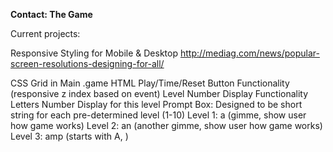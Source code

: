 **Contact: The Game**

Current projects:

Responsive Styling for Mobile & Desktop
http://mediag.com/news/popular-screen-resolutions-designing-for-all/

CSS Grid in Main .game HTML
Play/Time/Reset Button Functionality (responsive z index based on event)
Level Number Display Functionality
Letters Number Display for this level
Prompt Box: Designed to be short string for each pre-determined level (1-10)
Level 1: a (gimme, show user how game works)
Level 2: an (another gimme, show user how game works)
Level 3: amp (starts with A, )
